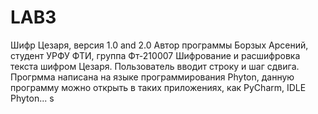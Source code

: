 # LAB3
Шифр Цезаря, версия 1.0 and 2.0
Автор программы Борзых Арсений, студент УРФУ ФТИ, группа Фт-210007
Шифрование и расшифровка текста шифром Цезаря. Пользователь вводит строку и шаг сдвига.  
Прогрмма написана на языке программирования Phyton, данную программу можно открыть в таких приложениях, как PyCharm, IDLE Phyton...
s
